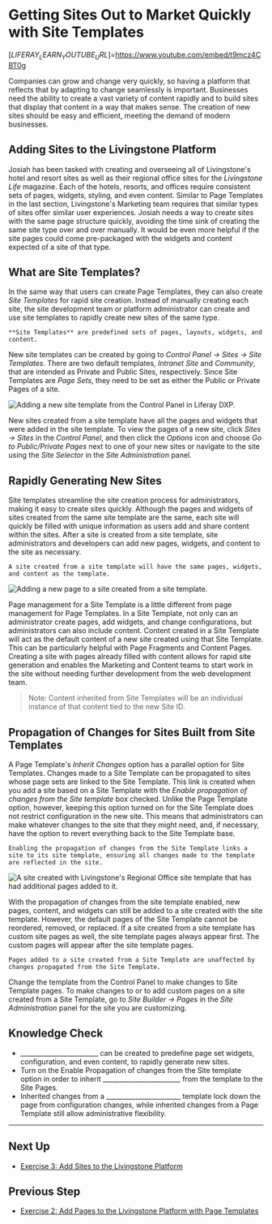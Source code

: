 # Getting Sites Out to Market Quickly with Site Templates

[$LIFERAY_LEARN_YOUTUBE_URL$]=https://www.youtube.com/embed/t9mcz4CBT0g

Companies can grow and change very quickly, so having a platform that reflects that by adapting to change seamlessly is important. Businesses need the ability to create a vast variety of content rapidly and to build sites that display that content in a way that makes sense. The creation of new sites should be easy and efficient, meeting the demand of modern businesses.

## Adding Sites to the Livingstone Platform

Josiah has been tasked with creating and overseeing all of Livingstone's hotel and resort sites as well as their regional office sites for the _Livingstone Life_ magazine. Each of the hotels, resorts, and offices require consistent sets of pages, widgets, styling, and even content. Similar to Page Templates in the last section, Livingstone's Marketing team requires that similar types of sites offer similar user experiences. Josiah needs a way to create sites with the same page structure quickly, avoiding the time sink of creating the same site type over and over manually. It would be even more helpful if the site pages could come pre-packaged with the widgets and content expected of a site of that type.

## What are Site Templates?

In the same way that users can create Page Templates, they can also create _Site Templates_ for rapid site creation. Instead of manually creating each site, the site development team or platform administrator can create and use site templates to rapidly create new sites of the same type.

```{important}
**Site Templates** are predefined sets of pages, layouts, widgets, and content.
```

New site templates can be created by going to _Control Panel → Sites → Site Templates_. There are two default templates, _Intranet Site_ and _Community_, that are intended as Private and Public Sites, respectively. Since Site Templates are _Page Sets_, they need to be set as either the Public or Private Pages of a site.

![Adding a new site template from the Control Panel in Liferay DXP.](./images/lecture-images/new-site-template.png)

New sites created from a site template have all the pages and widgets that were added in the site template. To view the pages of a new site, click _Sites → Sites_ in the _Control Panel_, and then click the _Options_ icon and choose _Go to Public/Private Pages_ next to one of your new sites or navigate to the site using the _Site Selector_ in the _Site Administration_ panel.

## Rapidly Generating New Sites

Site templates streamline the site creation process for administrators, making it easy to create sites quickly. Although the pages and widgets of sites created from the same site template are the same, each site will quickly be filled with unique information as users add and share content within the sites. After a site is created from a site template, site administrators and developers can add new pages, widgets, and content to the site as necessary.

```{important}
A site created from a site template will have the same pages, widgets, and content as the template.
```

![Adding a new page to a site created from a site template.](./images/lecture-images/new-page-site-template.png)

Page management for a Site Template is a little different from page management for Page Templates. In a Site Template, not only can an administrator create pages, add widgets, and change configurations, but administrators can also include content. Content created in a Site Template will act as the default content of a new site created using that Site Template. This can be particularly helpful with Page Fragments and Content Pages. Creating a site with pages already filled with content allows for rapid site generation and enables the Marketing and Content teams to start work in the site without needing further development from the web development team.

> Note: Content inherited from Site Templates will be an individual instance of that content tied to the new Site ID. 

## Propagation of Changes for Sites Built from Site Templates

A Page Template's _Inherit Changes_ option has a parallel option for Site Templates. Changes made to a Site Template can be propagated to sites whose page sets are linked to the Site Template. This link is created when you add a site based on a Site Template with the _Enable propagation of changes from the Site template_ box checked. Unlike the Page Template option, however, keeping this option turned on for the Site Template does not restrict configuration in the new site. This means that administrators can make whatever changes to the site that they might need, and, if necessary, have the option to revert everything back to the Site Template base.

```{important}
Enabling the propagation of changes from the Site Template links a site to its site template, ensuring all changes made to the template are reflected in the site.
```

![A site created with Livingstone's Regional Office site template that has had additional pages added to it.](./images/lecture-images/site-template-with-apps.png)

With the propagation of changes from the site template enabled, new pages, content, and widgets can still be added to a site created with the site template. However, the default pages of the Site Template cannot be reordered, removed, or replaced. If a site created from a site template has custom site pages as well, the site template pages always appear first. The custom pages will appear after the site template pages.

```{important} 
Pages added to a site created from a Site Template are unaffected by changes propagated from the Site Template.
```

Change the template from the Control Panel to make changes to Site Template pages. To make changes to or to add custom pages on a site created from a Site Template, go to _Site Builder → Pages_ in the _Site Administration_ panel for the site you are customizing.

## Knowledge Check
	
* ________________________ can be created to predefine page set widgets, configuration, and even content, to rapidly generate new sites.
* Turn on the Enable Propagation of changes from the Site template option in order to inherit ________________________ from the template to the Site Pages.
* Inherited changes from a _______________________ template lock down the page from configuration changes, while inherited changes from a Page Template still allow administrative flexibility.

---

## Next Up

* [Exercise 3: Add Sites to the Livingstone Platform](./exercise-3-add-sites-to-platform.md)

## Previous Step

* [Exercise 2: Add Pages to the Livingstone Platform with Page Templates](./exercise-2-add-pages-to-platform.md)
